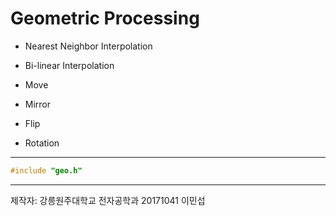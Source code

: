 # Geometric Processing
- Nearest Neighbor Interpolation

- Bi-linear Interpolation

- Move

- Mirror

- Flip

- Rotation
---
```C
#include "geo.h"
```
---
제작자: 강릉원주대학교 전자공학과 20171041 이민섭